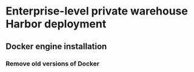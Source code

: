 # Enterprise-level private warehouse Harbor deployment

## Docker engine installation

### Remove old versions of Docker
